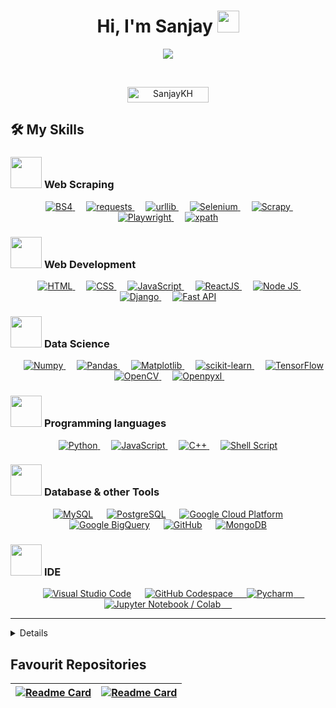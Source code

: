 <div>
<h1 align="center" >Hi, I'm Sanjay  
	<img src="https://media.giphy.com/media/hvRJCLFzcasrR4ia7z/giphy.gif" width="35">
</h1>      
<p align="center">    
    <a href="https://github.com/DenverCoder1/readme-typing-svg"><img src="https://readme-typing-svg.herokuapp.com?font=Time+New+Roman&color=%23C8BE25&size=25&center=true&vCenter=true&width=700&height=80&lines=Web+Scraping+🕸+Specialist;Professional+Python++🐍+Developer;Web+🌐+Developer;Machine+Learning+and+AI+Enthuasist;Life+Long+Learner"></a> 
</p>  
  <br>
  <p align="center"> 
	<img src="https://komarev.com/ghpvc/?username=SanjayKH-Git&label=Profile%20views&color=0047AB&style=plastic" alt="SanjayKH"   height=25px, width=130px/> 
  </p>
	
## 🛠️ My Skills
	
### <picture> <img src = "https://github.com/7oSkaaa/7oSkaaa/blob/main/Images/Front_End.gif?raw=true" width = 50px>  </picture> Web Scraping
<p align="center"> 
  &emsp; 
  <a href="https://pypi.org/project/beautifulsoup4/" target="_blank"> 
   <img alt="BS4" src="https://img.shields.io/badge/BeautifulSoup4%20-%23E34F26.svg?style=plastic&logo=BeautifulSoup4&logoColor=white">
  </a>   
  &emsp;
  <a href="https://pypi.org/project/requests/" target="_blank">
    <img alt="requests" src="https://img.shields.io/badge/requests%20-%231572B6.svg?style=plastic&logo=requests&logoColor=white">
  </a> 
  &emsp;
  <a href="https://www.geeksforgeeks.org/python-urllib-module/" target="_blank">
    <img alt="urllib" src="https://img.shields.io/badge/urllib-%2361DAFB.svg?style=plastic&logo=urllib&logoColor=black">
  </a>
  &emsp;
  <a href="https://www.geeksforgeeks.org/selenium-python-tutorial/" target="_blank"> 
     <img alt="Selenium" src="https://img.shields.io/badge/Selenium%20-%23758078.svg?style=plastic&logo=Selenium&logoColor=094d1c">
   </a>
  &emsp;
  <a href="https://www.analyticsvidhya.com/blog/2017/07/web-scraping-in-python-using-scrapy" target="_blank"> 
     <img alt="Scrapy" src="https://img.shields.io/badge/Scrapy%20-%234dd16e.svg?style=plastic&logo=scrapy&logoColor=black">
   </a>
  &emsp;
   <a href="https://playwright.dev/" target="_blank"> 
     <img alt="Playwright" src="https://img.shields.io/badge/-Playwright-408f04?style=plastic&logo=playwright&logoColor=white">
   </a>
  &emsp;
   <a href="https://www.w3schools.com/xml/xpath_intro.asp" target="_blank"> 
     <img alt="xpath" src="https://img.shields.io/badge/xpath%20-%23F7DF1E.svg?style=plastic&logo=xpath&logoColor=black">
   </a>
</p>	

### <picture> <img src = "https://github.com/7oSkaaa/7oSkaaa/blob/main/Images/Front_End.gif?raw=true" width = 50px>  </picture>Web Development
<p align="center"> 
  &emsp; 
  <a href="https://www.w3.org/html/" target="_blank"> 
   <img alt="HTML" src="https://img.shields.io/badge/HTML5%20-%23E34F26.svg?style=flat-square&logo=html5&logoColor=white">
  </a>   
  &emsp;
  <a href="https://www.w3schools.com/css/" target="_blank">
    <img alt="CSS" src="https://img.shields.io/badge/CSS%20-%231572B6.svg?style=flat-square&logo=css3&logoColor=white">
  </a> 
  &emsp;
  <a href="https://developer.mozilla.org/en-US/docs/Web/JavaScript" target="_blank"> 
     <img alt="JavaScript" src="https://img.shields.io/badge/JavaScript%20-%23F7DF1E.svg?style=flat&logo=flat-square&logoColor=black">
   </a>
  &emsp; 	
  <a href="https://www.python.org" target="_blank">
    <img alt="ReactJS" src="https://img.shields.io/badge/React JS-%2361DAFB.svg?style=flat-square&logo=react&logoColor=black">
  </a>
  &emsp; 
  <a href="https://nodejs.org/" target="_blank"> 
   <img alt="Node JS" src="https://img.shields.io/badge/Node JS%20-%234ea94b.svg?style=plastic&logo=node.js&logoColor=white">
  </a>   
  &emsp;
  <a href="https://www.djangoproject.com/" target="_blank">
    <img alt="Django" src="https://img.shields.io/badge/Django-%23143d0a.svg?style=plastic&logo=django&logoColor=white">
  </a>
  &emsp;
  <a href="https://www.tutorialspoint.com/fastapi/index.htm" target="_blank">
    <img alt="Fast API" src="https://img.shields.io/badge/Fast API-%23273623.svg?style=plastic&logo=fastapi&logoColor=25b802">
  </a>
</p>

### <picture> <img src = "https://github.com/7oSkaaa/7oSkaaa/blob/main/Images/Front_End.gif?raw=true" width = 50px>  </picture>Data Science
<p align="center"> 
  &emsp; 
  <a href="https://numpy.org/" target="_blank"> 
   <img alt="Numpy" src="https://img.shields.io/badge/Numpy%20-%23E34F26.svg?style=plastic&logo=numpy&logoColor=white">
  </a>   
  &emsp;
  <a href="https://www.w3schools.com/python/pandas/default.asp" target="_blank">
    <img alt="Pandas" src="https://img.shields.io/badge/Pandas%20-%231572B6.svg?style=plastic&logo=pandas&logoColor=white">
  </a>
  &emsp;
  <a href="https://matplotlib.org/" target="_blank">
    <img alt="Matplotlib" src="https://img.shields.io/badge/Matplotlib-%23f79e5e.svg?style=plastic&logo=mathworks&logoColor=white">
  </a>
  &emsp;
  <a href="https://scikit-learn.org/stable/" target="_blank"> 
     <img alt="scikit-learn" src="https://img.shields.io/badge/scikit-learn%20-%23F7DF1E.svg?style=flat&logo=scikit-learn&logoColor=black">
   </a>
  &emsp; 	
  <a href="https://www.tensorflow.org/" target="_blank">
    <img alt="TensorFlow" src="https://img.shields.io/badge/TensorFlow-%23fc710d.svg?style=flat-square&logo=tensorflow&logoColor=black">
  </a>
  &emsp; 
  <a href="https://opencv.org/" target="_blank"> 
   <img alt="OpenCV" src="https://img.shields.io/badge/OpenCV%20-350694.svg?style=plastic&logo=opencv&logoColor=d80dfc">
  </a>   
  &emsp;
  <a href="https://openpyxl.readthedocs.io/en/stable/" target="_blank">
    <img alt="Openpyxl" src="https://img.shields.io/badge/Openpyxl-%232d2440.svg?style=plastic&logo=openpyxl&logoColor=white">
  </a> 
  &emsp;
</p>

### <picture> <img src = "https://github.com/7oSkaaa/7oSkaaa/blob/main/Images/Programming_Languages.gif?raw=true" width = 50px>  </picture> Programming languages

<p align="center"> 
  <a href="https://www.python.org" target="_blank">
    <img alt="Python" src="https://img.shields.io/badge/Python%20-%2314354C.svg?style=plastic&logo=python&logoColor=white">
  </a>
  &emsp;
  <a href="https://developer.mozilla.org/en-US/docs/Web/JavaScript" target="_blank"> 
     <img alt="JavaScript" src="https://img.shields.io/badge/JavaScript%20-%23F7DF1E.svg?style=plastic&logo=javascript&logoColor=black"> 
   </a>
  &emsp;   
  <a href="https://www.w3schools.com/cpp/" target="_blank"> 
    <img alt="C++" src="https://img.shields.io/badge/C++%20-%2300599C.svg?style=plastic&logo=c%2B%2B&logoColor=white">
  </a>  
  &emsp;
  <a href="https://www.w3schools.com/cpp/" target="_blank"> 
    <img alt="Shell Script" src="https://img.shields.io/badge/Shell Script%20-000000.svg?style=plastic&logo=shell&logoColor=blue">
  </a> 
</p>

 ### <picture> <img src = "https://github.com/7oSkaaa/7oSkaaa/blob/main/Images/Software_Tools.gif?raw=true" width = 50px>  </picture> Database & other Tools 
<p align="center">	
  &emsp;
    <a href="#"><img alt="MySQL" src="https://img.shields.io/badge/-MySQL-fa8611?style=plastic&logo=MySQL&logoColor=white"></a>	
  &emsp;
    <a href="#"><img alt="PostgreSQL" src="https://img.shields.io/badge/-PostgreSQL-38597a?style=plastic&logo=PostgreSQL&logoColor=white"></a>
  &emsp;
    <a href="#"><img alt="Google Cloud Platform" src="https://img.shields.io/badge/-GCP-6a5f9e?style=plastic&logo=googlecloud&logoColor=white"></a>
  &emsp;
    <a href="#"><img alt="Google BigQuery" src="https://img.shields.io/badge/Google BigQuery-911fa3.svg?style=plastic&logo=bigquery&logoColor=white"></a>
  &emsp;
    <a href="#"><img alt="GitHub" src="https://img.shields.io/badge/github-%23181717.svg?style=plastic&logo=github&logoColor=white"></a>
  &emsp;
  <a href="https://www.mongodb.com/" target="_blank">
    <img alt="MongoDB" src="https://img.shields.io/badge/mongodb-%234ea94b.svg?style=plastic&logo=mongodb&logoColor=white">
  </a>
</p>

 ### <picture> <img src = "https://github.com/7oSkaaa/7oSkaaa/blob/main/Images/IDEs.gif?raw=true" width = 50px>  </picture> IDE
 
<p align="center">
  &emsp;
    <a href="#"><img alt="Visual Studio Code" src="https://img.shields.io/badge/Visual%20Studio%20Code-0078d7.svg?style=plastic&logo=visual-studio-code&logoColor=290536"></a>
    &emsp;
    <a href="#"><img alt="GitHub Codespace" src="https://img.shields.io/badge/Codespace-42413e.svg?style=plastic&logo=github&logoColor=white">
  &emsp;
    <a href="#"><img alt="Pycharm" src="https://img.shields.io/badge/Pycharm-1c912d.svg?style=plastic&logo=Pycharm&logoColor=05360c">
  &emsp;
    <a href="#"><img alt="Jupyter Notebook / Colab" src="https://img.shields.io/badge/Jupyter Notebook / Colab-faaf00.svg?style=plastic&logo=jupyter&logoColor=white">
  &emsp;

<br>   

</details>

----  
<details><summary><h3>💻 GitHub Stats</h3></summary>
	
----
	
<p align="center">	
    <a href="https://github.com/anuraghazra/github-readme-stats">
	    <img alt="Sanjay's Github Stats" src="https://github-readme-stats.vercel.app/api?username=SanjayKH-Git&show_icons=true&count_private=true&locale=en&theme=tokyonight&layout=compact" height="230px"/></a>
	  <img src="https://github-readme-stats-hazel-pi-31.vercel.app/api/top-langs/?username=SanjayKH-Git&langs_count=12&layout=compact&theme=tokyonight" alt="Sanjay" height="230px"/>
<br/>
  </p>
</details>

## Favourit Repositories

| [![Readme Card](https://github-readme-stats.vercel.app/api/pin/?username=SanjayKH-Git&repo=Food-Price-Clash&theme=tokyonight)](https://github.com/SanjayKH-Git/Food-Price-Clash) | [![Readme Card](https://github-readme-stats.vercel.app/api/pin/?username=SanjayKH-Git&repo=Real-Time-Pedestrian-Detection-Using-Deep-Learning-And-Computer-Vision&theme=tokyonight)](https://github.com/SanjayKH-Git/Real-Time-Pedestrian-Detection-Using-Deep-Learning-And-Computer-Vision) |
|:---:|:---:|

</div>

